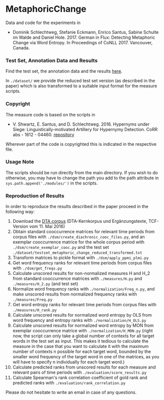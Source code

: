 # MetaphoricChange

Data and code for the experiments in 

* Dominik Schlechtweg, Stefanie Eckmann, Enrico Santus, Sabine Schulte im Walde and Daniel Hole. 2017. German in Flux: Detecting Metaphoric Change via Word Entropy. In Proceedings of CoNLL 2017. Vancouver, Canada.
           
### Test Set, Annotation Data and Results
 
Find the test set, the annotation data and the results [here](http://www.ims.uni-stuttgart.de/forschung/ressourcen/experiment-daten/metaphoric_change.en.html).

In `./dataset/` we provide the reduced test set version (as described in the paper) which is also transformed to a suitable input format for the measure scripts.


### Copyright

The measure code is based on the scripts in 

* V. Shwartz, E. Santus, and D. Schlechtweg. 2016. Hypernyms under Siege: Linguistically-motivated Artillery for Hypernymy Detection. CoRR abs - 1612 - 04460. [repository](https://github.com/vered1986/UnsupervisedHypernymy)

Wherever part of the code is copyrighted this is indicated in the respective file.


### Usage Note

The scripts should be run directly from the main directory. If you wish to do otherwise, you may have to change the path you add to the path attribute in `sys.path.append('./modules/')` in the scripts.


### Reproduction of Results

In order to reproduce the results described in the paper proceed in the following way:

1. Download the [DTA corpus](http://www.deutschestextarchiv.de/download) (DTA-Kernkorpus und Ergänzungstexte, TCF-Version vom 11. Mai 2016)
2. Obtain standard cooccurrence matrices for relevant time periods from corpus files with `./dsm/create_diachronic_cooc_files.py`, and an exemplar cooccurrence matrice for the whole corpus period with `./dsm/create_exemplar_cooc.py` and the test set `./dataset/testset_metaphoric_change_reduced_transformed.txt`
3. Transform matrices to pickle format with `./dsm/apply_ppmi_plmi.py`
4. Get word frequency ranks for relevant time periods from corpus files with `./dsm/get_freqs.py`
5. Calculate unscored results for non-normalized measures H and H_2 from standard cooccurrence matrices with `./measures/H.py` and `./measures/H_2.py` (and test set)
6. Normalize word frequency ranks with `./normalization/Freq_n.py`, and make unscored results from normalized frequency ranks with `./measures/Freq.py`
7. Get word entropy ranks for relevant time periods from corpus files with `./measures/H_rank.py`
8. Calculate unscored results for normalized word entropy by OLS from word frequency and entropy ranks with `./normalization/H_OLS.py`
9. Calculate unscored results for normalized word entropy by MON from exemplar cooccurrence matrice with `./normalization/H_MON.py` (right now, the script can only take a global number of contexts for all target words in the test set as input. This makes it tedious to calculate the measure in the case that you want to calculate it with the maximum number of contexts n possible for each target word, bounded by the smaller word frequency of the target word in one of the matrices, as you will have to specify n individually for each target word.)
10. Calculate predicted ranks from unscored results for each measure and relevant pairs of time periods with `./evaluation/score_results.py`
11. Calculate Spearman's rank correlation coefficient of gold rank and predicted ranks with `./evaluation/rank_correlation.py`

Please do not hesitate to write an email in case of any questions.
